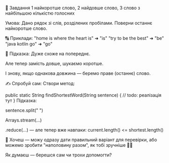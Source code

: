 🔧 Завдання 
1 найкоротше слово, 
2 найдовше слово, 
3 слово з найбільшою кількістю голосних

Умова:
Дано рядок зі слів, розділених пробілами.
Поверни останнє найкоротше слово.

🔠 Приклади:
"home is where the heart is" ➜ "is"
"try to be the best"         ➜ "be"
"java kotlin go"             ➜ "go"

🧠 Підказка:
Дуже схоже на попереднє.

Але тепер замість довше, шукаємо коротше.

І знову, якщо однакова довжина — беремо праве
(останнє) слово.

✍️ Спробуй сам:
Створи метод:

public static String findShortestWord(String sentence)
{
// todo: реалізація тут
}
Підказка:

sentence.split(" ")

Arrays.stream(...)

.reduce(...) — але тепер вже навпаки: current.length()
<= shortest.length()

🔄 Хочеш — можу одразу дати правильний варіант для
перевірки, або можемо зробити "наполовину разом",
як тобі зручніше 🧑‍💻

Як думаєш — берешся сам чи трохи допомогти?